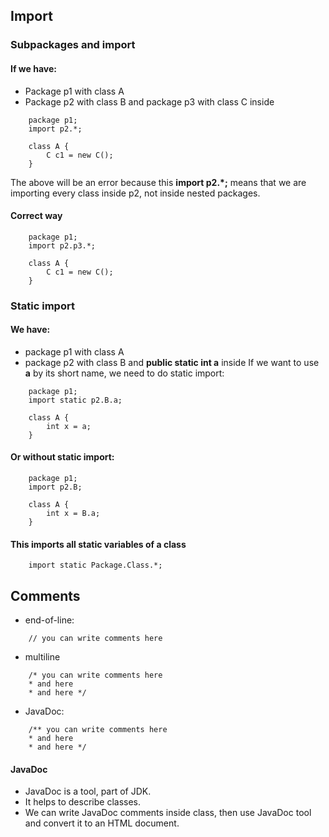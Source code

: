 ## Import
### Subpackages and import

#### If we have:
- Package p1 with class A
- Package p2 with class B and package p3 with class C inside
```
    package p1;
    import p2.*;
    
    class A {
        C c1 = new C();
    }
```
The above will be an error because this **import p2.*;** means that we are importing every class inside p2, not inside nested packages.
#### Correct way
```
    package p1;
    import p2.p3.*;
    
    class A {
        C c1 = new C();
    }
```

### Static import

#### We have:
- package p1 with class A
- package p2 with class B and **public static int a** inside
If we want to use **a** by its short name, we need to do static import:
```
    package p1;
    import static p2.B.a;
    
    class A {
        int x = a;
    }
```

#### Or without static import:
```
    package p1;
    import p2.B;
    
    class A {
        int x = B.a;
    }
```

#### This imports **all** static variables of a class
```
    import static Package.Class.*;
```

## Comments
- end-of-line:
```
    // you can write comments here
```
- multiline
```
    /* you can write comments here
    * and here
    * and here */
```
- JavaDoc:
```
    /** you can write comments here
    * and here
    * and here */
```
#### JavaDoc
- JavaDoc is a tool, part of JDK.
- It helps to describe classes.
- We can write JavaDoc comments inside class, then use JavaDoc tool and convert it to an HTML document.
